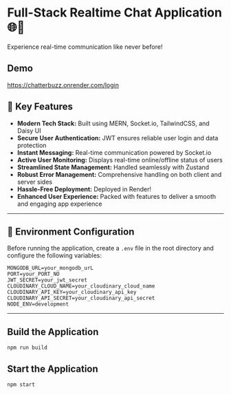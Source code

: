 # Full-Stack Realtime Chat Application 🌐💬

Experience real-time communication like never before!

## Demo

https://chatterbuzz.onrender.com/login

## 🚀 Key Features

- **Modern Tech Stack:** Built using MERN, Socket.io, TailwindCSS, and Daisy UI  
- **Secure User Authentication:** JWT ensures reliable user login and data protection  
- **Instant Messaging:** Real-time communication powered by Socket.io  
- **Active User Monitoring:** Displays real-time online/offline status of users  
- **Streamlined State Management:** Handled seamlessly with Zustand  
- **Robust Error Management:** Comprehensive handling on both client and server sides  
- **Hassle-Free Deployment:** Deployed in Render!  
- **Enhanced User Experience:** Packed with features to deliver a smooth and engaging app experience  

---

## **🔧 Environment Configuration**  

Before running the application, create a `.env` file in the root directory and configure the following variables:  

```env
MONGODB_URL=your_mongodb_urL  
PORT=your_PORT_NO 
JWT_SECRET=your_jwt_secret  
CLOUDINARY_CLOUD_NAME=your_cloudinary_cloud_name  
CLOUDINARY_API_KEY=your_cloudinary_api_key  
CLOUDINARY_API_SECRET=your_cloudinary_api_secret  
NODE_ENV=development  
````
---


## Build the Application

```
npm run build  
```
## Start the Application

```
npm start    
```
